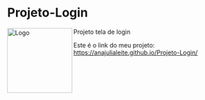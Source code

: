 # Projeto-Login

<img src="HTML-CSS" alt="Logo" align="left" width="150">

 Projeto tela de login

 Este é o link do meu projeto: https://anajulialeite.github.io/Projeto-Login/
